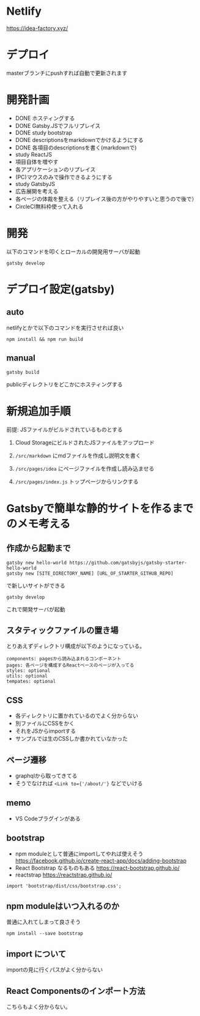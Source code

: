 # Netlify
https://idea-factory.xyz/

# デプロイ
masterブランチにpushすれば自動で更新されます

# 開発計画

 - DONE ホスティングする
 - DONE Gatsby.JSでフルリプレイス
 - DONE study bootstrap
 - DONE descriptionsをmarkdownでかけるようにする
 - DONE 各項目のdescriptionsを書く(markdownで)
 - study ReactJS
 - 項目自体を増やす
 - 各アプリケーションのリプレイス
 - (PC)マウスのみで操作できるようにする
 - study GatsbyJS
 - 広告展開を考える
 - 各ページの体裁を整える（リプレイス後の方がやりやすいと思うので後で）
 - CircleCI無料枠使って入れる

# 開発

以下のコマンドを叩くとローカルの開発用サーバが起動

```
gatsby develop
```

# デプロイ設定(gatsby)
## auto
netlifyとかで以下のコマンドを実行させれば良い

```
npm install && npm run build
```

## manual
```
gatsby build
```

publicディレクトリをどこかにホスティングする


# 新規追加手順

前提: JSファイルがビルドされているものとする

1. Cloud StorageにビルドされたJSファイルをアップロード

2. `/src/markdown` にmdファイルを作成し説明文を書く

3. `/src/pages/idea` にページファイルを作成し読み込ませる

4. `/src/pages/index.js` トップページからリンクする

# Gatsbyで簡単な静的サイトを作るまでのメモ考える

## 作成から起動まで

```
gatsby new hello-world https://github.com/gatsbyjs/gatsby-starter-hello-world
gatsby new [SITE_DIRECTORY_NAME] [URL_OF_STARTER_GITHUB_REPO]
```

で新しいサイトができる

```
gatsby develop
```

これで開発サーバが起動

## スタティックファイルの置き場

とりあえずディレクトリ構成が以下のようになっている。

```
components: pagesから読み込まれるコンポーネント
pages: 各ページを構成するReactベースのページが入ってる
styles: optional
utils: optional
tempates: optional
```

## CSS
 - 各ディレクトリに置かれているのでよく分からない
 - 別ファイルにCSSをかく
 - それをJSからimportする
 - サンプルでは生のCSSしか書かれていなかった

## ページ遷移
 - graphqlから取ってきてる
 - そうでなければ `<Link to={'/about/'}` などでいける

## memo
 - VS Codeプラグインがある

## bootstrap
 - npm moduleとして普通にimportしてやれば使えそう https://facebook.github.io/create-react-app/docs/adding-bootstrap
 - React Bootstrap なるものもある https://react-bootstrap.github.io/
 - reactstrap https://reactstrap.github.io/
 
 ```
 import 'bootstrap/dist/css/bootstrap.css';
 ```
 
## npm moduleはいつ入れるのか

普通に入れてしまって良さそう

```
npm install --save bootstrap
```

## import について

importの見に行くパスがよく分からない

## React Componentsのインポート方法

こちらもよく分からない。
 
